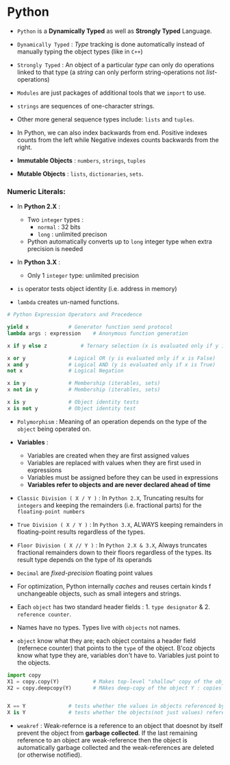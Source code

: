 # Python

* `Python` is a **Dynamically Typed** as well as **Strongly Typed** Language.

* `Dynamically Typed` : *Type* tracking is done automatically instead of manually typing the object types (like in `C++`)

* `Strongly Typed` : An object of a particular *type* can only do operations linked to that type (a *string* can only perform string-operations not *list*-operations)

* `Modules` are just packages of additional tools that we `import` to use.

* `strings` are sequences of one-character strings.

* Other more general sequence types include: `lists` and `tuples`.

* In Python, we can also index backwards from end. Positive indexes counts from the left while Negative indexes counts backwards from the right.

* **Immutable Objects** : `numbers`, `strings`, `tuples`

* **Mutable Objects** : `lists`, `dictionaries`, `sets`.

### Numeric Literals:

* In **Python 2.X** :
	* Two `integer` types : 
		* `normal`	: 32 bits
		* `long`	: unlimited precison
	* Python automatically converts up to `long` integer type when extra precision is needed

* In **Python 3.X** : 
	* Only 1 `integer` type: unlimited precision

* `is` operator tests object identity (i.e. address in memory)

* `lambda` creates un-named functions.

```python
# Python Expression Operators and Precedence

yield x 			# Generator function send protocol
lambda args : expression 	# Anonymous function generation

x if y else z			# Ternary selection (x is evaluated only if y is True)

x or y 				# Logical OR (y is evaluated only if x is False)
x and y 			# Logical AND (y is evaluated only if x is True)
not x 				# Logical Negation

x in y 				# Membership (iterables, sets)
x not in y 			# Membership (iterables, sets)

x is y 				# Object identity tests
x is not y 			# Object identity test

```

* `Polymorphism` : Meaning of an operation depends on the type of the `object` being operated on.

* **Variables** : 
	* Variables are created when they are first assigned values
	* Variables are replaced with values when they are first used in expressions
	* Variables must be assigned before they can be used in expressions
	* **Variables refer to objects and are never declared ahead of time**

* `Classic Division ( X / Y )` : In `Python 2.X`, Truncating results for `integers` and keeping the remainders (i.e. fractional parts) for the `floating-point numbers`

* `True Division ( X / Y )` : In `Python 3.X`, ALWAYS keeping remainders in floating-point results regardless of the types.

* `Floor Division ( X // Y )` : In `Python 2.X & 3.X`, Always truncates fractional remainders down to their floors regardless of the types. Its result type depends on the type of its operands

* `Decimal` are _fixed-precision_ floating point values

* For optimization, Python internally _caches_ and reuses certain kinds f unchangeable objects, such as small integers and strings.

* Each `object` has two standard header fields : 1. `type designator` & 2. `reference counter`.

* Names have no types. Types live with `objects` not names.

* `object` know what they are; each object contains a header field (refernece counter) that points to the `type` of the object. B'coz objects know what type they are, variables don't have to. Variables just point to the objects.

```python
import copy
X1 = copy.copy(Y)			# Makes top-level "shallow" copy of the object Y
X2 = copy.deepcopy(Y)		# MAkes deep-copy of the object Y : copies all nested parts


X == Y 				# tests whether the values in objects referenced by X, Y are same or not
X is Y 				# tests whether the objects(not just values) referenced by X, Y are same or not

```

* `weakref` : Weak-refernce is a reference to an object that doesnot by itself prevent the object from **garbage collected**. If the last remaining reference to an object are weak-reference then the object is automatically garbage collected and the weak-references are deleted (or otherwise notified).






